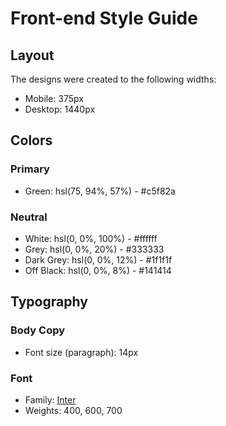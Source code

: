 # Front-end Style Guide

## Layout

The designs were created to the following widths:

- Mobile: 375px
- Desktop: 1440px

## Colors

### Primary

- Green: hsl(75, 94%, 57%) - #c5f82a

### Neutral

- White: hsl(0, 0%, 100%) - #ffffff
- Grey: hsl(0, 0%, 20%) - #333333
- Dark Grey: hsl(0, 0%, 12%) - #1f1f1f
- Off Black: hsl(0, 0%, 8%) - #141414

## Typography

### Body Copy

- Font size (paragraph): 14px

### Font

- Family: [Inter](https://fonts.google.com/specimen/Inter)
- Weights: 400, 600, 700
